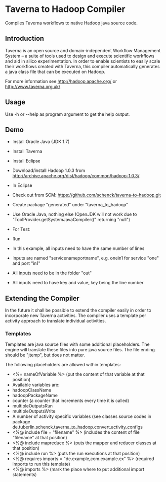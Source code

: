# Taverna to Hadoop Compiler

Compiles Taverna workflows to native Hadoop java source code.

## Introduction

Taverna is an open source and domain-independent Workflow Management System – a suite of tools used to design and execute scientific workflows and aid in silico experimentation.
In order to enable scientists to easily scale their workflows created with Taverna, this compiler automatically generates a java class file that can be executed on Hadoop.

For more information see http://hadoop.apache.org/ or http://www.taverna.org.uk/

## Usage

Use -h or --help as program argument to get the help output.
## Demo

- Install Oracle Java (JDK 1.7)
- Install Taverna
- Install Eclipse
- Download/install Hadoop 1.0.3 from http://archive.apache.org/dist/hadoop/common/hadoop-1.0.3/

- In Eclipse
 - Check out from SCM: https://github.com/schenck/taverna-to-hadoop.git
 - Create package "generated" under "taverna_to_hadoop"
 - Use Oracle Java, nothing else (OpenJDK will not work due to "ToolProvider.getSystemJavaCompiler()" returning "null")

- For Test:
 - Run 
 - In this example, all inputs need to have the same number of lines

- Inputs are named "servicenameportname", e.g. onein1 for service "one" and port "in1"
- All inputs need to be in the folder "out"
- All inputs need to have key and value, key being the line number

## Extending the Compiler

In the future it shall be possible to extend the compiler easily in order to incorporate new Taverna activities.
The compiler uses a template per activity approach to translate individual activities.

### Templates

Templates are java source files with some additional placeholders.
The engine will translate these files into pure java source files.
The file ending should be "jtemp", but does not matter.

The following placeholders are allowed within templates:

* <%= nameOfVariable %> (put the content of that variable at that position)
 * Available variables are:
 * hadoopClassName
 * hadoopPackageName
 * counter (a counter that increments every time it is called)
 * multipleOutputsRun
 * multipleOutputsWrite
 * A number of activity specific variables (see classes source codes in package de.tuberlin.schenck.taverna_to_hadoop.convert.activity_configs
* <%@ include file = "filename" %> (includes the content of file "filename" at that position)
* <%@ include mapreduce %> (puts the mapper and reducer classes at that position)
* <%@ include run %> (puts the run executions at that position)
* <%@ requires imports = "de.example,com.example.ex" %> (required imports to run this template)
* <%@ imports %> (mark the place where to put additional import statements)
